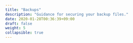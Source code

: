 ```yaml
---
title: "Backups"
description: "Guidance for securing your backup files."
date: 2020-01-28T00:36:39+09:00
draft: false
weight: 5
collapsible: true
---
```


